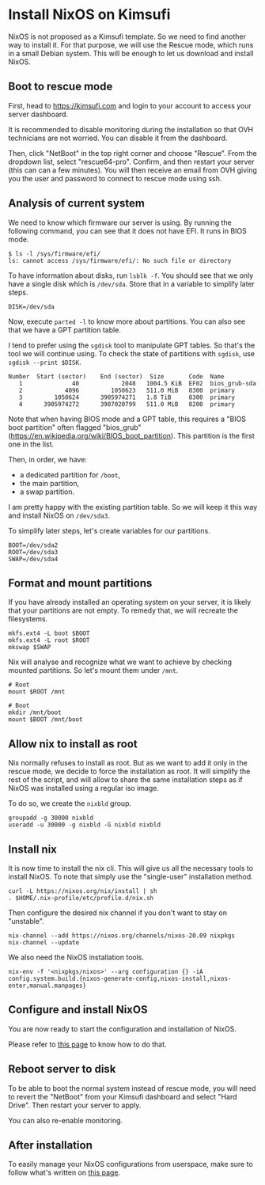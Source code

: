 # Install NixOS on Kimsufi

NixOS is not proposed as a Kimsufi template. So we need to find another way to install it. For that purpose, we will use the Rescue mode, which runs in a small Debian system. This will be enough to let us download and install NixOS.

## Boot to rescue mode

First, head to https://kimsufi.com and login to your account to access your server dashboard.

It is recommended to disable monitoring during the installation so that OVH technicians are not worried. You can disable it from the dashboard.

Then, click "NetBoot" in the top right corner and choose "Rescue". From the dropdown list, select "rescue64-pro". Confirm, and then restart your server (this can can a few minutes). You will then receive an email from OVH giving you the user and password to connect to rescue mode using ssh.

## Analysis of current system

We need to know which firmware our server is using. By running the following command, you can see that it does not have EFI. It runs in BIOS mode.

```
$ ls -l /sys/firmware/efi/
ls: cannot access /sys/firmware/efi/: No such file or directory
```

To have information about disks, run `lsblk -f`. You should see that we only have a single disk which is `/dev/sda`. Store that in a variable to simplify later steps.

```
DISK=/dev/sda
```

Now, execute `parted -l` to know more about partitions. You can also see that we have a GPT partition table.

I tend to prefer using the `sgdisk` tool to manipulate GPT tables. So that's the tool we will continue using. To check the state of partitions with `sgdisk`, use `sgdisk --print $DISK`.

```
Number  Start (sector)    End (sector)  Size       Code  Name
   1              40            2048   1004.5 KiB  EF02  bios_grub-sda
   2            4096         1050623   511.0 MiB   8300  primary
   3         1050624      3905974271   1.8 TiB     8300  primary
   4      3905974272      3907020799   511.0 MiB   8200  primary
```

Note that when having BIOS mode and a GPT table, this requires a "BIOS boot partition" often flagged "bios_grub" (https://en.wikipedia.org/wiki/BIOS_boot_partition). This partition is the first one in the list.

Then, in order, we have:
- a dedicated partition for `/boot`,
- the main partition,
- a swap partition.

I am pretty happy with the existing partition table. So we will keep it this way and install NixOS on `/dev/sda3`.

To simplify later steps, let's create variables for our partitions.

```
BOOT=/dev/sda2
ROOT=/dev/sda3
SWAP=/dev/sda4
```

## Format and mount partitions

If you have already installed an operating system on your server, it is likely that your partitions are not empty. To remedy that, we will recreate the filesystems.

```
mkfs.ext4 -L boot $BOOT
mkfs.ext4 -L root $ROOT
mkswap $SWAP
```

Nix will analyse and recognize what we want to achieve by checking mounted partitions. So let's mount them under `/mnt`.

```
# Root
mount $ROOT /mnt

# Boot
mkdir /mnt/boot
mount $BOOT /mnt/boot
```

## Allow nix to install as root

Nix normally refuses to install as root. But as we want to add it only in the rescue mode, we decide to force the installation as root. It will simplify the rest of the script, and will allow to share the same installation steps as if NixOS was installed using a regular iso image.

To do so, we create the `nixbld` group.

```
groupadd -g 30000 nixbld
useradd -u 30000 -g nixbld -G nixbld nixbld
```

## Install nix

It is now time to install the nix cli. This will give us all the necessary tools to install NixOS. To note that simply use the "single-user" installation method.

```
curl -L https://nixos.org/nix/install | sh
. $HOME/.nix-profile/etc/profile.d/nix.sh
```

Then configure the desired nix channel if you don't want to stay on "unstable".

```
nix-channel --add https://nixos.org/channels/nixos-20.09 nixpkgs
nix-channel --update
```

We also need the NixOS installation tools.

```
nix-env -f '<nixpkgs/nixos>' --arg configuration {} -iA config.system.build.{nixos-generate-config,nixos-install,nixos-enter,manual.manpages}
```

## Configure and install NixOS

You are now ready to start the configuration and installation of NixOS.

Please refer to [this page](install.md) to know how to do that.

## Reboot server to disk

To be able to boot the normal system instead of rescue mode, you will need to revert the "NetBoot" from your Kimsufi dashboard and select "Hard Drive". Then restart your server to apply.

You can also re-enable monitoring.

## After installation

To easily manage your NixOS configurations from userspace, make sure to follow what's written on [this page](userspace-configurations.md).

